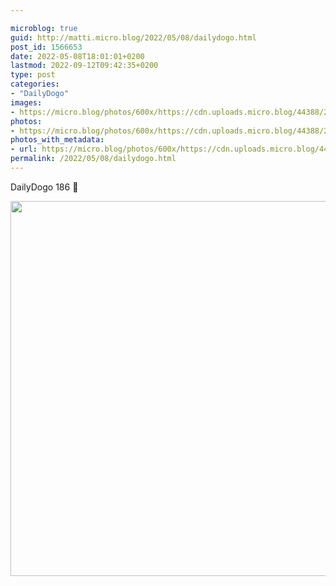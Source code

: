 ```yaml
---

microblog: true
guid: http://matti.micro.blog/2022/05/08/dailydogo.html
post_id: 1566653
date: 2022-05-08T18:01:01+0200
lastmod: 2022-09-12T09:42:35+0200
type: post
categories:
- "DailyDogo"
images:
- https://micro.blog/photos/600x/https://cdn.uploads.micro.blog/44388/2022/2e9017871d.jpg
photos:
- https://micro.blog/photos/600x/https://cdn.uploads.micro.blog/44388/2022/2e9017871d.jpg
photos_with_metadata:
- url: https://micro.blog/photos/600x/https://cdn.uploads.micro.blog/44388/2022/2e9017871d.jpg
permalink: /2022/05/08/dailydogo.html
---
```

DailyDogo 186 🐶

<img src="https://micro.blog/photos/600x/https://blog.martin-haehnel.de/uploads/2022/2e9017871d.jpg" width="600" height="600" alt="" />
